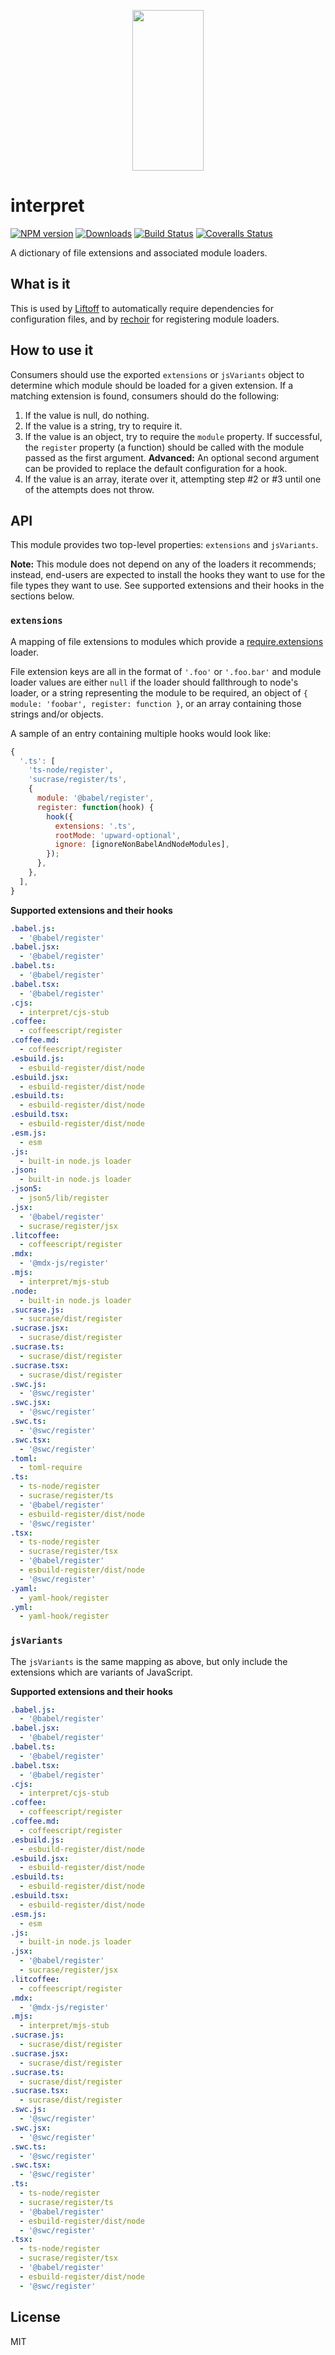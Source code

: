 <p align="center">
  <a href="http://gulpjs.com">
    <img height="257" width="114" src="https://raw.githubusercontent.com/gulpjs/artwork/master/gulp-2x.png">
  </a>
</p>

# interpret

[![NPM version][npm-image]][npm-url] [![Downloads][downloads-image]][npm-url] [![Build Status][ci-image]][ci-url] [![Coveralls Status][coveralls-image]][coveralls-url]

A dictionary of file extensions and associated module loaders.

## What is it

This is used by [Liftoff] to automatically require dependencies for configuration files, and by [rechoir] for registering module loaders.

## How to use it

Consumers should use the exported `extensions` or `jsVariants` object to determine which module should be loaded for a given extension. If a matching extension is found, consumers should do the following:

1.  If the value is null, do nothing.
2.  If the value is a string, try to require it.
3.  If the value is an object, try to require the `module` property. If successful, the `register` property (a function) should be called with the module passed as the first argument. **Advanced:** An optional second argument can be provided to replace the default configuration for a hook.
4.  If the value is an array, iterate over it, attempting step #2 or #3 until one of the attempts does not throw.

## API

This module provides two top-level properties: `extensions` and `jsVariants`.

**Note:** This module does not depend on any of the loaders it recommends; instead, end-users are expected to install the hooks they want to use for the file types they want to use. See supported extensions and their hooks in the sections below.

### `extensions`

A mapping of file extensions to modules which provide a [require.extensions] loader.

File extension keys are all in the format of `'.foo'` or `'.foo.bar'` and module loader values are either `null` if the loader should fallthrough to node's loader,
or a string representing the module to be required, an object of `{ module: 'foobar', register: function }`, or an array containing those strings and/or objects.

A sample of an entry containing multiple hooks would look like:

```js
{
  '.ts': [
    'ts-node/register',
    'sucrase/register/ts',
    {
      module: '@babel/register',
      register: function(hook) {
        hook({
          extensions: '.ts',
          rootMode: 'upward-optional',
          ignore: [ignoreNonBabelAndNodeModules],
        });
      },
    },
  ],
}
```

**Supported extensions and their hooks**

```yaml file=scripts/extensions.yaml
.babel.js:
  - '@babel/register'
.babel.jsx:
  - '@babel/register'
.babel.ts:
  - '@babel/register'
.babel.tsx:
  - '@babel/register'
.cjs:
  - interpret/cjs-stub
.coffee:
  - coffeescript/register
.coffee.md:
  - coffeescript/register
.esbuild.js:
  - esbuild-register/dist/node
.esbuild.jsx:
  - esbuild-register/dist/node
.esbuild.ts:
  - esbuild-register/dist/node
.esbuild.tsx:
  - esbuild-register/dist/node
.esm.js:
  - esm
.js:
  - built-in node.js loader
.json:
  - built-in node.js loader
.json5:
  - json5/lib/register
.jsx:
  - '@babel/register'
  - sucrase/register/jsx
.litcoffee:
  - coffeescript/register
.mdx:
  - '@mdx-js/register'
.mjs:
  - interpret/mjs-stub
.node:
  - built-in node.js loader
.sucrase.js:
  - sucrase/dist/register
.sucrase.jsx:
  - sucrase/dist/register
.sucrase.ts:
  - sucrase/dist/register
.sucrase.tsx:
  - sucrase/dist/register
.swc.js:
  - '@swc/register'
.swc.jsx:
  - '@swc/register'
.swc.ts:
  - '@swc/register'
.swc.tsx:
  - '@swc/register'
.toml:
  - toml-require
.ts:
  - ts-node/register
  - sucrase/register/ts
  - '@babel/register'
  - esbuild-register/dist/node
  - '@swc/register'
.tsx:
  - ts-node/register
  - sucrase/register/tsx
  - '@babel/register'
  - esbuild-register/dist/node
  - '@swc/register'
.yaml:
  - yaml-hook/register
.yml:
  - yaml-hook/register
```

### `jsVariants`

The `jsVariants` is the same mapping as above, but only include the extensions which are variants of JavaScript.

**Supported extensions and their hooks**

```yaml file=scripts/jsVariants.yaml
.babel.js:
  - '@babel/register'
.babel.jsx:
  - '@babel/register'
.babel.ts:
  - '@babel/register'
.babel.tsx:
  - '@babel/register'
.cjs:
  - interpret/cjs-stub
.coffee:
  - coffeescript/register
.coffee.md:
  - coffeescript/register
.esbuild.js:
  - esbuild-register/dist/node
.esbuild.jsx:
  - esbuild-register/dist/node
.esbuild.ts:
  - esbuild-register/dist/node
.esbuild.tsx:
  - esbuild-register/dist/node
.esm.js:
  - esm
.js:
  - built-in node.js loader
.jsx:
  - '@babel/register'
  - sucrase/register/jsx
.litcoffee:
  - coffeescript/register
.mdx:
  - '@mdx-js/register'
.mjs:
  - interpret/mjs-stub
.sucrase.js:
  - sucrase/dist/register
.sucrase.jsx:
  - sucrase/dist/register
.sucrase.ts:
  - sucrase/dist/register
.sucrase.tsx:
  - sucrase/dist/register
.swc.js:
  - '@swc/register'
.swc.jsx:
  - '@swc/register'
.swc.ts:
  - '@swc/register'
.swc.tsx:
  - '@swc/register'
.ts:
  - ts-node/register
  - sucrase/register/ts
  - '@babel/register'
  - esbuild-register/dist/node
  - '@swc/register'
.tsx:
  - ts-node/register
  - sucrase/register/tsx
  - '@babel/register'
  - esbuild-register/dist/node
  - '@swc/register'
```

## License

MIT

<!-- prettier-ignore-start -->

[downloads-image]: https://img.shields.io/npm/dm/interpret.svg?style=flat-square

[npm-url]: https://www.npmjs.com/package/interpret

[npm-image]: https://img.shields.io/npm/v/interpret.svg?style=flat-square

[ci-url]: https://github.com/gulpjs/interpret/actions?query=workflow:dev

[ci-image]: https://img.shields.io/github/workflow/status/gulpjs/interpret/dev?style=flat-square

[coveralls-url]: https://coveralls.io/r/gulpjs/interpret

[coveralls-image]: https://img.shields.io/coveralls/gulpjs/interpret/master.svg?style=flat-square

<!-- prettier-ignore-end -->

<!-- prettier-ignore-start -->

[Liftoff]: http://github.com/gulpjs/liftoff

[rechoir]: http://github.com/gulpjs/rechoir

[require.extensions]: https://nodejs.org/api/modules.html#requireextensions

<!-- prettier-ignore-end -->
